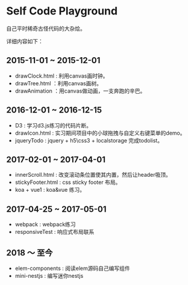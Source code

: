 # Self Code Playground

自己平时稀奇古怪代码的大杂烩。

详细内容如下：

## 2015-11-01 ~ 2015-12-01 

- drawClock.html : 利用canvas画时钟。
- drawTree.html ：利用canvas画树。
- drawAnimation ：用canvas做动画，一支奔跑的辛巴。

## 2016-12-01 ~ 2016-12-15

- D3 : 学习d3.js练习的代码片断。
- drawIcon.html : 实习期间项目中的小球拖拽与自定义右键菜单的demo。
- jqueryTodo : jquery + h5\css3 + localstorage 完成todolist。

## 2017-02-01 ~ 2017-04-01 

- innerScroll.html : 改变滚动条位置使其内置，然后让header吸顶。
- stickyFooter.html : css sticky footer 布局。
- koa + vue1 : koa&vue 练习。

## 2017-04-25 ~ 2017-05-01

- webpack : webpack练习
- responsiveTest : 响应式布局联系

## 2018 ～ 至今

- elem-components : 阅读elem源码自己编写组件
- mini-nestjs : 编写迷你nestjs
